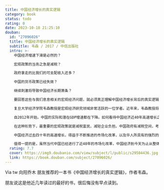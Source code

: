 ```yaml
---
title: 中国经济增长的真实逻辑
category: book
status: todo
rating: 0
date: 2023-10-18 21:25:10
douban:
  id: "27096026"
  title: 中国经济增长的真实逻辑
  subtitle: 韦森 / 2017 / 中信出版社
  intro: >-
    中国经济增速下滑是必然的？

    宏观政策的当务之急是减税？

    政府拿走的比我们的可支配收入还多？

    中国的货币政策已经失效？

    继续刺激将导致中国经济长期萧条？

    要回答这些与我们息息相关的宏观经济问题，就必须真正理解中国经济增长背后的真实逻辑。

    复旦大学经济学院韦森教授是宏观经济研究领域非常活跃的一位学者。近年来，韦森教授将他对中国经济的观察和研究形诸笔墨，撰写了大量观点鲜明的文章。本书是相关文章和访谈报道的结集，按照时间顺序编排，分成上、中、下三篇，分别对应中国经济的现状、应该采取的宏观政策以及背后的理论依据。

    自2012年开始，中国的实际和潜在GDP增速都在下降。如何看待中国经济近40年高速增长之后的下行？韦森教授认为，从世界经济的发展规律来看，中国经济增速的逐步下行是一个自然趋势，不必也没有办法强行改变。为了维持GDP的增速而盲目投资，只会使问题更加严重，并最终将中国经济推向大萧条。

    在这种形势下，最重要的宏观政策就是减税富民，减轻企业负担。中国政府有减税空间，考虑到中国企业税负之重在世界上名列前茅，应该总量减税，而不是结构性减税。宏观政策的第一要务是救企业。

    中国经济过去四十年的高速增长，得益于不断推进的市场化改革，以及华人所具有的强烈的企业家精神。处于当前大转型阶段的中国，未来的增长动力应该是发展服务业，尤其是金融服务业，这是被世界各国经济发展的成功经验所证明的。

    值得一提的是，虽然当代中国已经进行了近40年的市场化改革，中国经济到今天为止从整体上来说基本上已市场化了，但是，中国的体制改革和社会转型还远远没有结束。故本书所论，虽然看起来是研究和评论当下中国经济运行的现实和理论问题，实际上也是在反思未来中国应该走的社会发展道路。
  rating: 7.7
  cover: https://img9.doubanio.com/view/subject/l/public/s29504436.jpg
  link: https://book.douban.com/subject/27096026/
---
```


Via tw 向阳乔木 朋友推荐的一本书《中国经济增长的真实逻辑》，作者韦森。

朋友说这是他近几年读过的最好的书，很后悔没有早点读到。